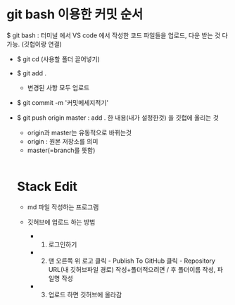 # git bash 이용한 커밋 순서

$ git bash : 터미널 에서 VS code 에서 작성한 코드 파일들을 업로드, 다운 받는 것 다 가능. (깃헙이랑 연결)

- $ git cd (사용할 폴더 끌어넣기)
- $ git add . 
  - 변경된 사항 모두 업로드
  
- $ git commit -m '커밋메세지적기'
- $ git push origin master : add . 한 내용(내가 설정한것) 을 깃헙에 올리는 것
  - origin과 master는 유동적으로 바뀌는것
  - origin : 원본 저장소를 의미
  - master(=branch를 뜻함)
  
  <br/>
  
  # Stack Edit
  
  - md 파일 작성하는 프로그램
  
  - 깃허브에 업로드 하는 방법
    - 1. 로그인하기
    - 2. 맨 오른쪽 위 로고 클릭 - Publish To GitHub 클릭 - Repository URL(내 깃허브파일 경로) 작성+폴더적으려면 / 후 폴더이름 작성, 파일명 작성
    - 3. 업로드 하면 깃허브에 올라감
    
